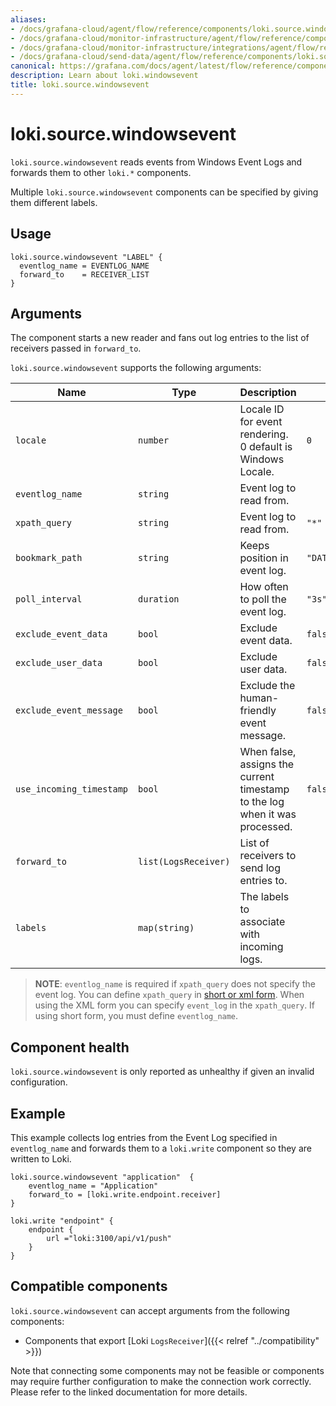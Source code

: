 ```yaml
---
aliases:
- /docs/grafana-cloud/agent/flow/reference/components/loki.source.windowsevent/
- /docs/grafana-cloud/monitor-infrastructure/agent/flow/reference/components/loki.source.windowsevent/
- /docs/grafana-cloud/monitor-infrastructure/integrations/agent/flow/reference/components/loki.source.windowsevent/
- /docs/grafana-cloud/send-data/agent/flow/reference/components/loki.source.windowsevent/
canonical: https://grafana.com/docs/agent/latest/flow/reference/components/loki.source.windowsevent/
description: Learn about loki.windowsevent
title: loki.source.windowsevent
---
```


# loki.source.windowsevent

`loki.source.windowsevent` reads events from Windows Event Logs and forwards them to other
`loki.*` components.

Multiple `loki.source.windowsevent` components can be specified by giving them
different labels.

## Usage

```river
loki.source.windowsevent "LABEL" {
  eventlog_name = EVENTLOG_NAME
  forward_to    = RECEIVER_LIST
}
```

## Arguments
The component starts a new reader and fans out
log entries to the list of receivers passed in `forward_to`.

`loki.source.windowsevent` supports the following arguments:

Name                     | Type                 | Description                                                                    | Default                    | Required
------------------------ |----------------------|--------------------------------------------------------------------------------|----------------------------| --------
`locale`                 | `number`             | Locale ID for event rendering. 0 default is Windows Locale.                    | `0`                        | no
`eventlog_name`          | `string`             | Event log to read from.                                                        |                            | See below.
`xpath_query`            | `string`             | Event log to read from.                                                        | `"*"`                      | See below.
`bookmark_path`          | `string`             | Keeps position in event log.                                                   | `"DATA_PATH/bookmark.xml"` | no
`poll_interval`          | `duration`           | How often to poll the event log.                                               | `"3s"`                     | no
`exclude_event_data`     | `bool`               | Exclude event data.                                                            | `false`                    | no
`exclude_user_data`      | `bool`               | Exclude user data.                                                             | `false`                    | no
`exclude_event_message`  | `bool`               | Exclude the human-friendly event message.                                      | `false`                    | no
`use_incoming_timestamp` | `bool`               | When false, assigns the current timestamp to the log when it was processed.    | `false`                    | no
`forward_to`             | `list(LogsReceiver)` | List of receivers to send log entries to.                                      |                            | yes
`labels`                 | `map(string)`        | The labels to associate with incoming logs.                                    |                            | no 


> **NOTE**: `eventlog_name` is required if `xpath_query` does not specify the event log.
> You can define `xpath_query` in [short or xml form](https://docs.microsoft.com/en-us/windows/win32/wes/consuming-events).
> When using the XML form you can specify `event_log` in the `xpath_query`.
> If using short form, you must define `eventlog_name`.


## Component health

`loki.source.windowsevent` is only reported as unhealthy if given an invalid
configuration.

## Example

This example collects log entries from the Event Log specified in `eventlog_name` and
forwards them to a `loki.write` component so they are written to Loki.

```river
loki.source.windowsevent "application"  {
    eventlog_name = "Application"
    forward_to = [loki.write.endpoint.receiver]
}

loki.write "endpoint" {
    endpoint {
        url ="loki:3100/api/v1/push"
    }
}
```
<!-- START GENERATED COMPATIBLE COMPONENTS -->

## Compatible components

`loki.source.windowsevent` can accept arguments from the following components:

- Components that export [Loki `LogsReceiver`]({{< relref "../compatibility" >}})


Note that connecting some components may not be feasible or components may require further configuration to make the connection work correctly. Please refer to the linked documentation for more details.


<!-- END GENERATED COMPATIBLE COMPONENTS -->
